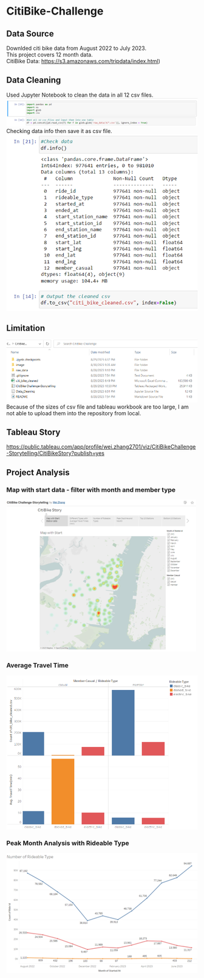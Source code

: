# CitiBike-Challenge

## Data Source
Downlded citi bike data from August 2022 to July 2023. <br>
This project covers 12 month data.<br>
CitiBike Data: https://s3.amazonaws.com/tripdata/index.html)

## Data Cleaning
Used Jupyter Notebook to clean the data in all 12 csv files.
<img src="/image/data_cleaning_1.png" />
Checking data info then save it as csv file.
<img src="/image/data_cleaning_2.png" />

## Limitation
<img src="/image/cleaned_csv.png" />
Because of the sizes of csv file and tableau workbook are too large, I am not able to upload them into the repository from local.

## Tableau Story
https://public.tableau.com/app/profile/wei.zhang2701/viz/CitiBikeChallenge-Storytelling/CitiBikeStory?publish=yes

## Project Analysis
### Map with start data - filter with month and member type
<img src="/image/tableau_story.png" height="400" width="500" />

### Average Travel Time
<img src="/image/travel_time.png" />

### Peak Month Analysis with Rideable Type
<img src="/image/rideable_type.png" />
